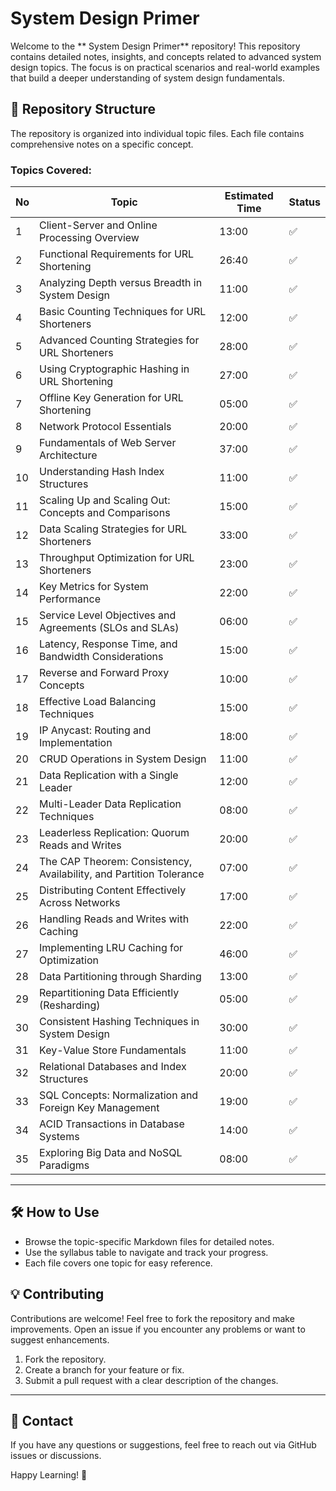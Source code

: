 # System Design Primer

Welcome to the ** System Design Primer** repository! This repository contains detailed notes, insights, and concepts related to advanced system design topics. The focus is on practical scenarios and real-world examples that build a deeper understanding of system design fundamentals.

## 📂 Repository Structure

The repository is organized into individual topic files. Each file contains comprehensive notes on a specific concept.

### Topics Covered:

| No | Topic                                                      | Estimated Time | Status |
| -- | ---------------------------------------------------------- | ------------- | ------ |
| 1  | Client-Server and Online Processing Overview                | 13:00          | ✅     |
| 2  | Functional Requirements for URL Shortening                  | 26:40          | ✅     |
| 3  | Analyzing Depth versus Breadth in System Design              | 11:00          | ✅     |
| 4  | Basic Counting Techniques for URL Shorteners                | 12:00          | ✅     |
| 5  | Advanced Counting Strategies for URL Shorteners             | 28:00          | ✅     |
| 6  | Using Cryptographic Hashing in URL Shortening               | 27:00          | ✅     |
| 7  | Offline Key Generation for URL Shortening                   | 05:00          | ✅     |
| 8  | Network Protocol Essentials                                 | 20:00          | ✅     |
| 9  | Fundamentals of Web Server Architecture                     | 37:00          | ✅     |
| 10 | Understanding Hash Index Structures                         | 11:00          | ✅     |
| 11 | Scaling Up and Scaling Out: Concepts and Comparisons         | 15:00          | ✅     |
| 12 | Data Scaling Strategies for URL Shorteners                  | 33:00          | ✅     |
| 13 | Throughput Optimization for URL Shorteners                  | 23:00          | ✅     |
| 14 | Key Metrics for System Performance                          | 22:00          | ✅     |
| 15 | Service Level Objectives and Agreements (SLOs and SLAs)      | 06:00          | ✅     |
| 16 | Latency, Response Time, and Bandwidth Considerations         | 15:00          | ✅     |
| 17 | Reverse and Forward Proxy Concepts                          | 10:00          | ✅     |
| 18 | Effective Load Balancing Techniques                         | 15:00          | ✅     |
| 19 | IP Anycast: Routing and Implementation                      | 18:00          | ✅     |
| 20 | CRUD Operations in System Design                            | 11:00          | ✅     |
| 21 | Data Replication with a Single Leader                       | 12:00          | ✅     |
| 22 | Multi-Leader Data Replication Techniques                    | 08:00          | ✅     |
| 23 | Leaderless Replication: Quorum Reads and Writes              | 20:00          | ✅     |
| 24 | The CAP Theorem: Consistency, Availability, and Partition Tolerance | 07:00 | ✅ |
| 25 | Distributing Content Effectively Across Networks            | 17:00          | ✅     |
| 26 | Handling Reads and Writes with Caching                      | 22:00          | ✅     |
| 27 | Implementing LRU Caching for Optimization                   | 46:00          | ✅     |
| 28 | Data Partitioning through Sharding                          | 13:00          | ✅     |
| 29 | Repartitioning Data Efficiently (Resharding)                | 05:00          | ✅     |
| 30 | Consistent Hashing Techniques in System Design              | 30:00          | ✅     |
| 31 | Key-Value Store Fundamentals                                | 11:00          | ✅     |
| 32 | Relational Databases and Index Structures                   | 20:00          | ✅     |
| 33 | SQL Concepts: Normalization and Foreign Key Management      | 19:00          | ✅     |
| 34 | ACID Transactions in Database Systems                       | 14:00          | ✅     |
| 35 | Exploring Big Data and NoSQL Paradigms                      | 08:00          | ✅     |

---

## 🛠️ How to Use

- Browse the topic-specific Markdown files for detailed notes.
- Use the syllabus table to navigate and track your progress.
- Each file covers one topic for easy reference.

## 💡 Contributing

Contributions are welcome! Feel free to fork the repository and make improvements. Open an issue if you encounter any problems or want to suggest enhancements.

1. Fork the repository.
2. Create a branch for your feature or fix.
3. Submit a pull request with a clear description of the changes.


---

## 💬 Contact

If you have any questions or suggestions, feel free to reach out via GitHub issues or discussions.

Happy Learning! 🚀
